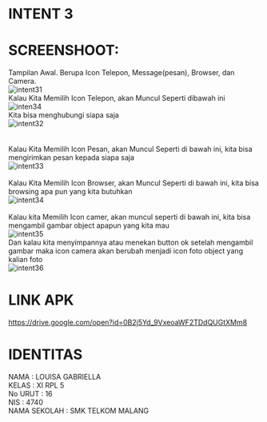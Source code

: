 # INTENT 3 <br>
# SCREENSHOOT:<br>
Tampilan Awal. Berupa Icon Telepon, Message(pesan), Browser, dan Camera.<br>
![intent31](https://cloud.githubusercontent.com/assets/21364340/19214074/cb718ee6-8da5-11e6-9e49-d781d68f4f93.png)<br>
Kalau Kita Memilih Icon Telepon, akan Muncul Seperti dibawah ini<br>
![inten34](https://cloud.githubusercontent.com/assets/21364340/19214073/cb703be0-8da5-11e6-92be-aa62efc5da5c.png)<br>
Kita bisa menghubungi siapa saja<br>
![intent32](https://cloud.githubusercontent.com/assets/21364340/19214076/cb74eca8-8da5-11e6-8b2a-1c8bea9766e6.png)<br><br><br>
Kalau Kita Memilih Icon Pesan, akan Muncul Seperti di bawah ini, kita bisa mengirimkan pesan kepada siapa saja<br>
![intent33](https://cloud.githubusercontent.com/assets/21364340/19214077/cb76e76a-8da5-11e6-8052-66642623dbbe.png)<br><br>
Kalau Kita Memilih Icon Browser, akan Muncul Seperti di bawah ini, kita bisa browsing apa pun yang kita butuhkan<br>
![intent34](https://cloud.githubusercontent.com/assets/21364340/19214075/cb730474-8da5-11e6-94b2-7d008bc4b4f6.png)<br><br>
Kalau kita Memilih Icon camer, akan muncul seperti di bawah ini, kita bisa mengambil gambar object apapun yang kita mau <br>
![intent35](https://cloud.githubusercontent.com/assets/21364340/19214078/cb7b247e-8da5-11e6-9a0e-d115e5fe4a9c.png)<br>
Dan kalau kita menyimpannya atau menekan button ok setelah mengambil gambar maka icon camera akan berubah menjadi icon foto object yang kalian foto<br>
![intent36](https://cloud.githubusercontent.com/assets/21364340/19214079/cbadfc0a-8da5-11e6-9d02-686d31d1175b.png)
<br>
# LINK APK <br>
https://drive.google.com/open?id=0B2j5Yd_9VxeoaWF2TDdQUGtXMm8
<br> 
# IDENTITAS <br>
NAMA : LOUISA GABRIELLA <br>
KELAS : XI RPL 5 <br>
No URUT : 16 <br> 
NIS : 4740 <br>
NAMA SEKOLAH : SMK TELKOM MALANG
